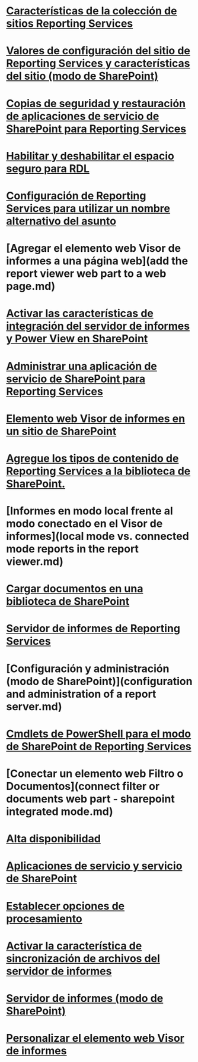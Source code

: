 # [Características de la colección de sitios Reporting Services](reporting-services-site-collection-features.md)
# [Valores de configuración del sitio de Reporting Services y características del sitio (modo de SharePoint)](reporting-services-site-settings-and-site-features-sharepoint-mode.md)
# [Copias de seguridad y restauración de aplicaciones de servicio de SharePoint para Reporting Services](backup-and-restore-reporting-services-sharepoint-service-applications.md)
# [Habilitar y deshabilitar el espacio seguro para RDL](enable-and-disable-rdl-sandboxing.md)
# [Configuración de Reporting Services para utilizar un nombre alternativo del asunto](configure-reporting-services-to-use-a-subject-alternative-name.md)
# [Agregar el elemento web Visor de informes a una página web](add the report viewer web part to a web page.md)
# [Activar las características de integración del servidor de informes y Power View en SharePoint](activate-the-report-server-and-power-view-integration-features-in-sharepoint.md)
# [Administrar una aplicación de servicio de SharePoint para Reporting Services](manage-a-reporting-services-sharepoint-service-application.md)
# [Elemento web Visor de informes en un sitio de SharePoint](report-viewer-web-part-on-a-sharepoint-site.md)
# [Agregue los tipos de contenido de Reporting Services a la biblioteca de SharePoint.](add-reporting-services-content-types-to-a-sharepoint-library.md)
# [Informes en modo local frente al modo conectado en el Visor de informes](local mode vs. connected mode reports in the report viewer.md)
# [Cargar documentos en una biblioteca de SharePoint](upload-documents-to-a-sharepoint-library-reporting-services-in-sharepoint-mode.md)
# [Servidor de informes de Reporting Services](servidor-de-informes-de-reporting-services.md)
# [Configuración y administración (modo de SharePoint)](configuration and administration of a report server.md)
# [Cmdlets de PowerShell para el modo de SharePoint de Reporting Services](powershell-cmdlets-for-reporting-services-sharepoint-mode.md)
# [Conectar un elemento web Filtro o Documentos](connect filter or documents web part - sharepoint integrated mode.md)
# [Alta disponibilidad](high-availability-reporting-services.md)
# [Aplicaciones de servicio y servicio de SharePoint](reporting-services-sharepoint-service-and-service-applications.md)
# [Establecer opciones de procesamiento](set-processing-options-reporting-services-in-sharepoint-integrated-mode.md)
# [Activar la característica de sincronización de archivos del servidor de informes](activate-the-report-server-file-sync-feature-in-sharepoint-ca.md)
# [Servidor de informes (modo de SharePoint)](reporting-services-report-server-sharepoint-mode.md)
# [Personalizar el elemento web Visor de informes](customize-the-report-viewer-web-part.md)
